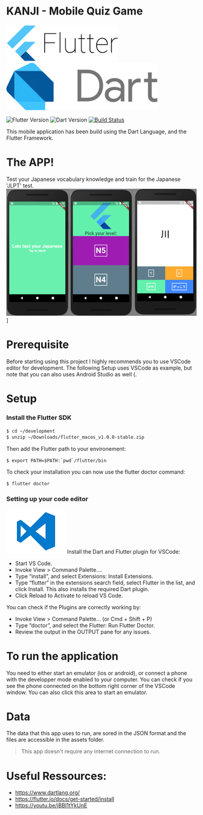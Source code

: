 # KANJI - Mobile Quiz Game

[![N|Solid](https://github.com/Brend0n/kanjis-quiz/blob/master/graphics/flutter_logo.png?raw=true)](https://flutter.io)[![N|Solid](https://github.com/Brend0n/kanjis-quiz/blob/master/graphics/dart_logo.png?raw=true)](https://www.dartlang.org/)

![Flutter Version](https://img.shields.io/badge/Flutter-1.0.1-green.svg) ![Dart Version](https://img.shields.io/badge/Dart-2.21.1-green.svg) [![Build Status](https://travis-ci.org/joemccann/dillinger.svg?branch=master)](https://travis-ci.org/joemccann/dillinger)

This mobile application has been build using the Dart Language, and the Flutter Framework.

# The APP!

Test your Japanese vocabulary knowledge and train for the Japanese 'JLPT' test.
![N|Solid](https://github.com/Brend0n/kanjis-quiz/blob/master/graphics/kanji_app_screenshots.png?raw=true)]

# Prerequisite

Before starting using this project I highly recommends you to use VSCode editor for development. The following Setup uses VSCode as example, but note that you can also uses Android Studio as well (.

# Setup

### Install the Flutter SDK

```sh
$ cd ~/development
$ unzip ~/Downloads/flutter_macos_v1.0.0-stable.zip
```

Then add the Flutter path to your environement:

```
$ export PATH=$PATH:`pwd`/flutter/bin
```

To check your installation you can now use the flutter doctor command:

```
$ flutter doctor
```

### Setting up your code editor

[![N|Solid](https://github.com/Brend0n/kanjis-quiz/blob/master/graphics/VSCode.png?raw=true)](https://code.visualstudio.com/)
Install the Dart and Flutter plugin for VSCode:

- Start VS Code.
- Invoke View > Command Palette….
- Type “install”, and select Extensions: Install Extensions.
- Type “flutter” in the extensions search field, select Flutter in the list, and click Install. This also installs the required Dart plugin.
- Click Reload to Activate to reload VS Code.

You can check if the Plugins are correctly working by:

- Invoke View > Command Palette… (or Cmd + Shift + P)
- Type “doctor”, and select the Flutter: Run Flutter Doctor.
- Review the output in the OUTPUT pane for any issues.

# To run the application

You need to either start an emulator (ios or android), or connect a phone with the developper mode enabled to your computer.
You can check if you see the phone connected on the bottom right corner of the VSCode window. You can also click this area to start an emulator.

# Data

The data that this app uses to run, are sored in the JSON format and the files are accessible in the assets folder.

> This app doesn't require any internet connection to run.

# Useful Ressources:

- https://www.dartlang.org/
- https://flutter.io/docs/get-started/install
- https://youtu.be/jBBl1tYkUnE
